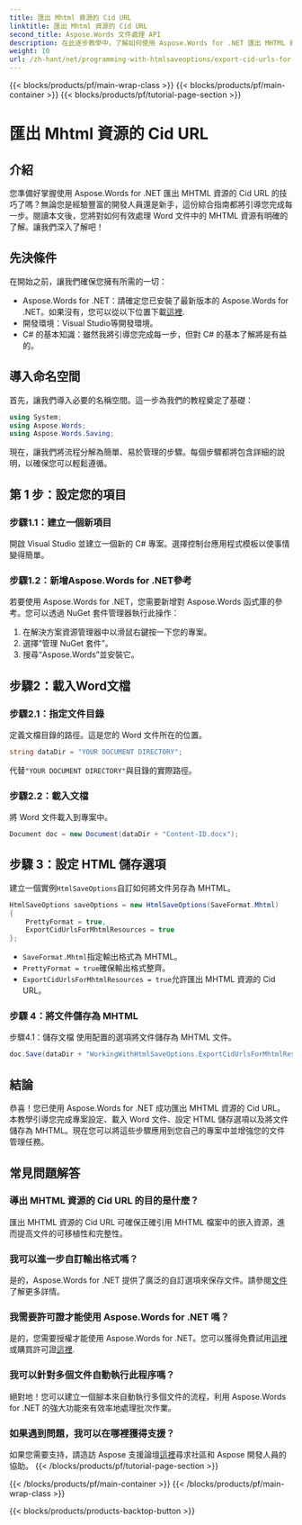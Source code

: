 ```yaml
---
title: 匯出 Mhtml 資源的 Cid URL
linktitle: 匯出 Mhtml 資源的 Cid URL
second_title: Aspose.Words 文件處理 API
description: 在此逐步教學中，了解如何使用 Aspose.Words for .NET 匯出 MHTML 資源的 Cid URL。非常適合各個層級的開發人員。
weight: 10
url: /zh-hant/net/programming-with-htmlsaveoptions/export-cid-urls-for-mhtml-resources/
---
```


{{< blocks/products/pf/main-wrap-class >}}
{{< blocks/products/pf/main-container >}}
{{< blocks/products/pf/tutorial-page-section >}}

# 匯出 Mhtml 資源的 Cid URL

## 介紹

您準備好掌握使用 Aspose.Words for .NET 匯出 MHTML 資源的 Cid URL 的技巧了嗎？無論您是經驗豐富的開發人員還是新手，這份綜合指南都將引導您完成每一步。閱讀本文後，您將對如何有效處理 Word 文件中的 MHTML 資源有明確的了解。讓我們深入了解吧！

## 先決條件

在開始之前，讓我們確保您擁有所需的一切：

-  Aspose.Words for .NET：請確定您已安裝了最新版本的 Aspose.Words for .NET。如果沒有，您可以從以下位置下載[這裡](https://releases.aspose.com/words/net/).
- 開發環境：Visual Studio等開發環境。
- C# 的基本知識：雖然我將引導您完成每一步，但對 C# 的基本了解將是有益的。

## 導入命名空間

首先，讓我們導入必要的名稱空間。這一步為我們的教程奠定了基礎：

```csharp
using System;
using Aspose.Words;
using Aspose.Words.Saving;
```

現在，讓我們將流程分解為簡單、易於管理的步驟。每個步驟都將包含詳細的說明，以確保您可以輕鬆遵循。

## 第 1 步：設定您的項目

### 步驟1.1：建立一個新項目
開啟 Visual Studio 並建立一個新的 C# 專案。選擇控制台應用程式模板以使事情變得簡單。

### 步驟1.2：新增Aspose.Words for .NET參考
若要使用 Aspose.Words for .NET，您需要新增對 Aspose.Words 函式庫的參考。您可以透過 NuGet 套件管理器執行此操作：

1. 在解決方案資源管理器中以滑鼠右鍵按一下您的專案。
2. 選擇“管理 NuGet 套件”。
3. 搜尋“Aspose.Words”並安裝它。

## 步驟2：載入Word文檔

### 步驟2.1：指定文件目錄
定義文檔目錄的路徑。這是您的 Word 文件所在的位置。

```csharp
string dataDir = "YOUR DOCUMENT DIRECTORY";
```

代替`"YOUR DOCUMENT DIRECTORY"`與目錄的實際路徑。

### 步驟2.2：載入文檔
將 Word 文件載入到專案中。

```csharp
Document doc = new Document(dataDir + "Content-ID.docx");
```

## 步驟 3：設定 HTML 儲存選項

建立一個實例`HtmlSaveOptions`自訂如何將文件另存為 MHTML。

```csharp
HtmlSaveOptions saveOptions = new HtmlSaveOptions(SaveFormat.Mhtml)
{
    PrettyFormat = true,
    ExportCidUrlsForMhtmlResources = true
};
```

- `SaveFormat.Mhtml`指定輸出格式為 MHTML。
- `PrettyFormat = true`確保輸出格式整齊。
- `ExportCidUrlsForMhtmlResources = true`允許匯出 MHTML 資源的 Cid URL。

### 步驟 4：將文件儲存為 MHTML

步驟4.1：儲存文檔
使用配置的選項將文件儲存為 MHTML 文件。

```csharp
doc.Save(dataDir + "WorkingWithHtmlSaveOptions.ExportCidUrlsForMhtmlResources.mhtml", saveOptions);
```

## 結論

恭喜！您已使用 Aspose.Words for .NET 成功匯出 MHTML 資源的 Cid URL。本教學引導您完成專案設定、載入 Word 文件、設定 HTML 儲存選項以及將文件儲存為 MHTML。現在您可以將這些步驟應用到您自己的專案中並增強您的文件管理任務。

## 常見問題解答

### 導出 MHTML 資源的 Cid URL 的目的是什麼？
匯出 MHTML 資源的 Cid URL 可確保正確引用 MHTML 檔案中的嵌入資源，進而提高文件的可移植性和完整性。

### 我可以進一步自訂輸出格式嗎？
是的，Aspose.Words for .NET 提供了廣泛的自訂選項來保存文件。請參閱[文件](https://reference.aspose.com/words/net/)了解更多詳情。

### 我需要許可證才能使用 Aspose.Words for .NET 嗎？
是的，您需要授權才能使用 Aspose.Words for .NET。您可以獲得免費試用[這裡](https://releases.aspose.com/)或購買許可證[這裡](https://purchase.aspose.com/buy).

### 我可以針對多個文件自動執行此程序嗎？
絕對地！您可以建立一個腳本來自動執行多個文件的流程，利用 Aspose.Words for .NET 的強大功能來有效率地處理批次作業。

### 如果遇到問題，我可以在哪裡獲得支援？
如果您需要支持，請造訪 Aspose 支援論壇[這裡](https://forum.aspose.com/c/words/8)尋求社區和 Aspose 開發人員的協助。
{{< /blocks/products/pf/tutorial-page-section >}}

{{< /blocks/products/pf/main-container >}}
{{< /blocks/products/pf/main-wrap-class >}}

{{< blocks/products/products-backtop-button >}}

